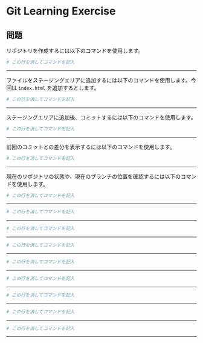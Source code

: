 # Git Learning Exercise

## 問題

リポジトリを作成するには以下のコマンドを使用します。

```bash
# この行を消してコマンドを記入
```

--------------------------------------------------

ファイルをステージングエリアに追加するには以下のコマンドを使用します。今回は `index.html` を追加するとします。

```bash
# この行を消してコマンドを記入
```

--------------------------------------------------

ステージングエリアに追加後、コミットするには以下のコマンドを使用します。

```bash
# この行を消してコマンドを記入
```

--------------------------------------------------

前回のコミットとの差分を表示するには以下のコマンドを使用します。

```bash
# この行を消してコマンドを記入
```

--------------------------------------------------

現在のリポジトリの状態や、現在のブランチの位置を確認するには以下のコマンドを使用します。

```bash
# この行を消してコマンドを記入
```

--------------------------------------------------

```bash
# この行を消してコマンドを記入
```

--------------------------------------------------

```bash
# この行を消してコマンドを記入
```

--------------------------------------------------

```bash
# この行を消してコマンドを記入
```

--------------------------------------------------

```bash
# この行を消してコマンドを記入
```

--------------------------------------------------

```bash
# この行を消してコマンドを記入
```

--------------------------------------------------

```bash
# この行を消してコマンドを記入
```

--------------------------------------------------

```bash
# この行を消してコマンドを記入
```

--------------------------------------------------

```bash
# この行を消してコマンドを記入
```

--------------------------------------------------

